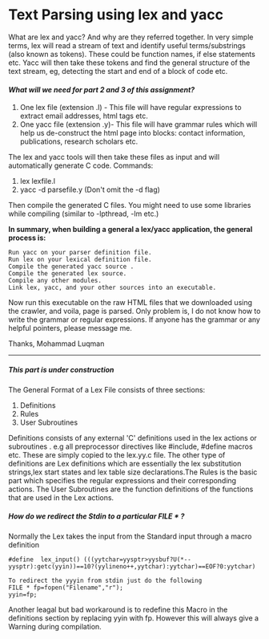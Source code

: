 # Text Parsing using lex and yacc

What are lex and yacc? And why are they referred together. In very simple terms, lex will read a stream of text and identify useful terms/substrings (also known as tokens). These could be function names, if else statements etc. 
Yacc will then take these tokens and find the general structure of the text stream, eg, detecting the start and end of a block of code etc.

#### *What will we need for part 2 and 3 of this assignment?* 

1. One lex file (extension .l) - This file will have regular expressions to extract email addresses, html tags etc.
2. One yacc file (extension .y)- This file will have grammar rules which will help us de-construct the html page into blocks: contact information, publications, research scholars etc.

The lex and yacc tools will then take these files as input and will automatically generate C code. Commands:

1. lex lexfile.l
2. yacc -d parsefile.y (Don't omit the -d flag)

Then compile the generated C files. You might need to use some libraries while compiling (similar to -lpthread, -lm etc.)

__In summary, when building a general a lex/yacc application, the general process is:__

    Run yacc on your parser definition file.
    Run lex on your lexical definition file.
    Compile the generated yacc source .
    Compile the generated lex source.
    Compile any other modules.
    Link lex, yacc, and your other sources into an executable.

Now run this executable on the raw HTML files that we downloaded using the crawler, and voila, page is parsed. 
Only problem is, I do not know how to write the grammar or regular expressions. If anyone has the grammar or any helpful pointers, please message me.

Thanks,
Mohammad Luqman

--------------------------------------------------------------------------------------------------------------
##### *This part is under construction*

The General Format of a Lex File consists of three sections:
1. Definitions
2. Rules
3. User Subroutines
            

Definitions consists of any  external 'C' definitions used in the lex actions or subroutines . e.g all preprocessor directives like #include, #define macros etc. These are simply copied to the lex.yy.c file.  The other type of definitions are Lex definitions which are essentially the lex substitution strings,lex start states and lex table size declarations.The Rules is the basic part which specifies the regular expressions and their corresponding actions. The User Subroutines are the function definitions of the functions that are used in the Lex actions.

##### How do we redirect the Stdin to a particular FILE * ?
Normally the Lex takes the input from the Standard input through a macro definition

    #define  lex_input() (((yytchar=yysptr>yysbuf?U(*--yysptr):getc(yyin))==10?(yylineno++,yytchar):yytchar)==EOF?0:yytchar)

    To redirect the yyyin from stdin just do the following
    FILE * fp=fopen("Filename","r");
    yyin=fp;

Another  leagal but bad workaround is to redefine this Macro in the definitions section by replacing yyin with fp. However this will always give a Warning during compilation.
